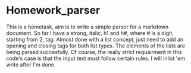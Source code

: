 # Homework_parser

This is a hometask, aim is to write a simple parser for a markdown document.
So far I have a strong, italic, h1 and h#, where # is a digit, starting from 2, tag.
Almost done with a list concept, just need to add an opening and closing tags for both list types.
The elements of the lists are being parsed succesfully. Of course, the really strict requairment in 
this code's case is that the input text must follow certain rules. I will inlist 'em write after I'm done.
